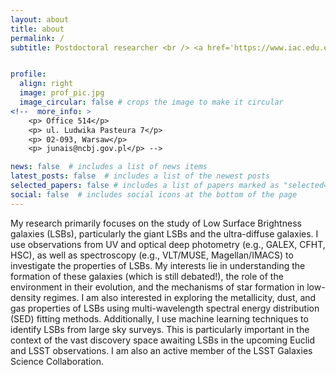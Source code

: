 ```yaml
---
layout: about
title: about
permalink: /
subtitle: Postdoctoral researcher <br /> <a href='https://www.iac.edu.es/en/transparency/economic-information/grants/excellence-galaxies-twinning-iac-exgal-twin)'>Instituto de Astrofísica de Canarias (IAC), Tenerife, Spain</a> <br /> <hr>


profile:
  align: right
  image: prof_pic.jpg
  image_circular: false # crops the image to make it circular
<!--  more_info: >
    <p> Office 514</p> 
    <p> ul. Ludwika Pasteura 7</p>
    <p> 02-093, Warsaw</p>
    <p> junais@ncbj.gov.pl</p> -->

news: false  # includes a list of news items
latest_posts: false  # includes a list of the newest posts
selected_papers: false # includes a list of papers marked as "selected={true}"
social: false  # includes social icons at the bottom of the page
---
```

<!-- I am interested in studying low surface brightness galaxies (LSBs). Their formation and evolution are still debated questions in the extragalactic community. I use observational data (UV, optical) of LSBs, in combination with galaxy evolution models to constrain their properties (e.g., star formation, environmental interactions). During my postdoc at NCBJ, I am working with the ASTROdust group (led by Katarzyna Małek) to characterize the dust attenuation in a large sample of galaxies observed by Herschel. I am also an active member of the LSST Galaxies Science Collaboration, with a special focus on low surface brightness science. -->

My research primarily focuses on the study of Low Surface Brightness galaxies (LSBs), particularly the giant LSBs and the ultra-diffuse galaxies. I use observations from UV and optical deep photometry (e.g., GALEX, CFHT, HSC), as well as spectroscopy (e.g., VLT/MUSE, Magellan/IMACS) to investigate the properties of LSBs. My interests lie in understanding the formation of these galaxies (which is still debated!), the role of the environment in their evolution, and the mechanisms of star formation in low-density regimes. I am also interested in exploring the metallicity, dust, and gas properties of LSBs using multi-wavelength spectral energy distribution (SED) fitting methods. Additionally, I use machine learning techniques to identify LSBs from large sky surveys. This is particularly important in the context of the vast discovery space awaiting LSBs in the upcoming Euclid and LSST observations. I am also an active member of the LSST Galaxies Science Collaboration.
<!-- [LSST Galaxies Science Collaboration](https://sites.google.com/view/lsstgsc). -->
